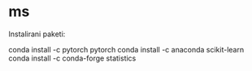 # ms

Instalirani paketi:

conda install -c pytorch pytorch
conda install -c anaconda scikit-learn
conda install -c conda-forge statistics
